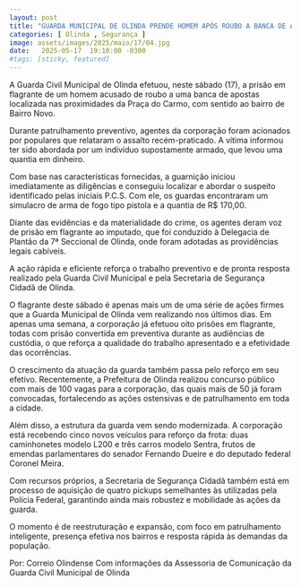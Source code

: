 ```yaml
---
layout: post
title: "GUARDA MUNICIPAL DE OLINDA PRENDE HOMEM APÓS ROUBO A BANCA DE APOSTAS EM BAIRRO NOVO"
categories: [ Olinda , Segurança ]
image: assets/images/2025/maio/17/04.jpg
date:   2025-05-17  19:10:00 -0300
#tags: [sticky, featured]
---
```

A Guarda Civil Municipal de Olinda efetuou, neste sábado (17), a prisão em flagrante de um homem acusado de roubo a uma banca de apostas localizada nas proximidades da Praça do Carmo, com sentido ao bairro de Bairro Novo.

Durante patrulhamento preventivo, agentes da corporação foram acionados por populares que relataram o assalto recém-praticado. A vítima informou ter sido abordada por um indivíduo supostamente armado, que levou uma quantia em dinheiro.

Com base nas características fornecidas, a guarnição iniciou imediatamente as diligências e conseguiu localizar e abordar o suspeito identificado pelas iniciais P.C.S. Com ele, os guardas encontraram um simulacro de arma de fogo tipo pistola e a quantia de R$ 170,00.

Diante das evidências e da materialidade do crime, os agentes deram voz de prisão em flagrante ao imputado, que foi conduzido à Delegacia de Plantão da 7ª Seccional de Olinda, onde foram adotadas as providências legais cabíveis.

A ação rápida e eficiente reforça o trabalho preventivo e de pronta resposta realizado pela Guarda Civil Municipal e pela Secretaria de Segurança Cidadã de Olinda.

O flagrante deste sábado é apenas mais um de uma série de ações firmes que a Guarda Municipal de Olinda vem realizando nos últimos dias. Em apenas uma semana, a corporação já efetuou oito prisões em flagrante, todas com prisão convertida em preventiva durante as audiências de custódia, o que reforça a qualidade do trabalho apresentado e a efetividade das ocorrências.

O crescimento da atuação da guarda também passa pelo reforço em seu efetivo. Recentemente, a Prefeitura de Olinda realizou concurso público com mais de 100 vagas para a corporação, das quais mais de 50 já foram convocadas, fortalecendo as ações ostensivas e de patrulhamento em toda a cidade.

Além disso, a estrutura da guarda vem sendo modernizada. A corporação está recebendo cinco novos veículos para reforço da frota: duas caminhonetes modelo L200 e três carros modelo Sentra, frutos de emendas parlamentares do senador Fernando Dueire e do deputado federal Coronel Meira.

Com recursos próprios, a Secretaria de Segurança Cidadã também está em processo de aquisição de quatro pickups semelhantes às utilizadas pela Polícia Federal, garantindo ainda mais robustez e mobilidade às ações da guarda.

O momento é de reestruturação e expansão, com foco em patrulhamento inteligente, presença efetiva nos bairros e resposta rápida às demandas da população.

Por: Correio Olindense
Com informações da Assessoria de Comunicação da Guarda Civil Municipal de Olinda